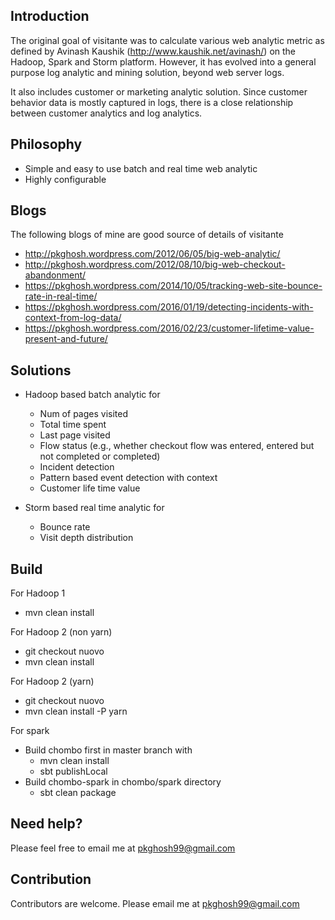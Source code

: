 ## Introduction
The original goal of visitante was to calculate various web analytic metric as defined by 
Avinash Kaushik (http://www.kaushik.net/avinash/) on the Hadoop, Spark and Storm platform.
However, it has evolved into a general purpose log analytic and mining solution, beyond 
web server logs. 

It also includes customer or marketing  analytic solution. Since customer behavior data 
is mostly captured in logs, there is a close relationship between customer analytics and 
log analytics.

## Philosophy
* Simple and easy to use batch and real time web analytic
* Highly configurable

## Blogs
The following blogs of mine are good source of details of visitante

* http://pkghosh.wordpress.com/2012/06/05/big-web-analytic/
* http://pkghosh.wordpress.com/2012/08/10/big-web-checkout-abandonment/
* https://pkghosh.wordpress.com/2014/10/05/tracking-web-site-bounce-rate-in-real-time/
* https://pkghosh.wordpress.com/2016/01/19/detecting-incidents-with-context-from-log-data/
* https://pkghosh.wordpress.com/2016/02/23/customer-lifetime-value-present-and-future/

## Solutions
* Hadoop based batch analytic for 
    * Num of pages visited
    * Total time spent 
    * Last page visited
    * Flow status (e.g., whether checkout flow was entered, entered but not completed or completed)
    * Incident detection
	* Pattern based event detection with context
    * Customer life time value

* Storm based real time analytic for
    * Bounce rate
    * Visit depth distribution

## Build
For Hadoop 1
* mvn clean install

For Hadoop 2 (non yarn)
* git checkout nuovo
* mvn clean install

For Hadoop 2 (yarn)
* git checkout nuovo
* mvn clean install -P yarn

For spark
* Build chombo first in master branch with 
	* mvn clean install  
	* sbt publishLocal
* Build chombo-spark in  chombo/spark directory
	* sbt clean package

## Need help?
Please feel free to email me at pkghosh99@gmail.com

## Contribution
Contributors are welcome. Please email me at pkghosh99@gmail.com



